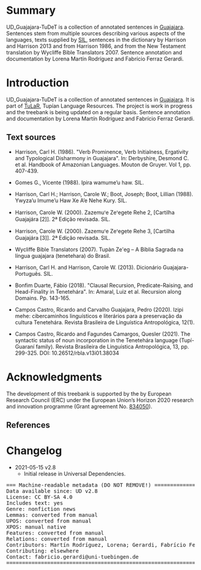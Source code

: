 # Summary

UD_Guajajara-TuDeT is a collection of annotated sentences in <a href="https://glottolog.org/resource/languoid/id/guaj1255">Guajajara</a>. Sentences stem from multiple sources describing various aspects of the languages, texts supplied by <a href="https://www.sil.org/">SIL</a>, sentences in the dictionary by Harrison and Harrison 2013 and from Harrison 1986, and from the New Testament translation by Wycliffe Bible Translators 2007. Sentence annotation and documentation by Lorena Martín Rodríguez and Fabrício Ferraz Gerardi.

# Introduction

UD_Guajajara-TuDeT is a collection of annotated sentences in <a href="https://glottolog.org/resource/languoid/id/guaj1255">Guajajara</a>.
It is part of [TuLaR](https://tular.clld.org), Tupían Language Resources.  The project is work in progress and the treebank is being updated on a regular basis. Sentence annotation and documentation by Lorena Martín Rodríguez and Fabrício Ferraz Gerardi.


 
## Text sources

* Harrison, Carl H. (1986). "Verb Prominence, Verb Initialness, Ergativity and Typological Disharmony in Guajajara". In: Derbyshire, Desmond C. et al. Handbook of Amazonian Languages. Mouton de Gruyer. Vol 1, pp. 407-439.

* Gomes G., Vicente (1988). Ipira wamumeʼu haw. SIL.
 
* Harrison, Carl H.; Harrison, Carole W.; Boot, Joseph; Boot, Lillian (1988). Ywyzaʼu Imumeʼu Haw Xe Aʼe Nehe Kury. SIL.
 
* Harrison, Carole W. (2000). Zazemuꞌe Zeꞌegete Rehe 2, [Cartilha Guajajára [2]]. 2ª Edição revisada. SIL.
 
* Harrison, Carole W. (2000). Zazemuꞌe Zeꞌegete Rehe 3, [Cartilha Guajajára [3]]. 2ª Edição revisada. SIL.
 
* Wycliffe Bible Translators (2007). Tupàn Ze'eg – A Bíblia Sagrada na língua guajajara (tenetehara) do Brasil.
 
* Harrison, Carl H. and Harrison, Carole W. (2013). Dicionário Guajajara-Português. SIL.
 
* Bonfim Duarte, Fábio (2018). "Clausal Recursion, Predicate-Raising, and Head-Finality in Tenetehára". In: Amaral, Luiz et al. Recursion along Domains. Pp. 143-165. 

* Campos Castro, Ricardo and Carvalho Guajajara, Pedro (2020). Izipi mehe: cibercaminhos linguísticos e literários para a preservação da cultura Tenetehára. Revista Brasileira de Linguística Antropológica, 12(1).
 
* Campos Castro, Ricardo and Fagundes Camargos, Quesler (2021). The syntactic status of noun incorporation in the Tenetehára language (Tupí-Guaraní family). Revista Brasileira de Linguística Antropológica, 13, pp. 299-325. DOI: 10.26512/rbla.v13i01.38034


# Acknowledgments

The development of this treebank is supported by the by European Research Council (ERC) under the European Union’s Horizon 2020 research and innovation programme (Grant agreement No. [834050](https://uni-tuebingen.de/fakultaeten/philosophische-fakultaet/fachbereiche/neuphilologie/seminar-fuer-sprachwissenschaft/arbeitsbereiche/allg-sprachwissenschaft/projekte/crosslingference/)).

## References

 

# Changelog

* 2021-05-15 v2.8
  * Initial release in Universal Dependencies.


<pre>
=== Machine-readable metadata (DO NOT REMOVE!) ================================
Data available since: UD v2.8
License: CC BY-SA 4.0
Includes text: yes
Genre: nonfiction news
Lemmas: converted from manual
UPOS: converted from manual
XPOS: manual native
Features: converted from manual
Relations: converted from manual
Contributors: Martín Rodríguez, Lorena; Gerardi, Fabrício Ferraz
Contributing: elsewhere
Contact: fabricio.gerardi@uni-tuebingen.de
===============================================================================
</pre>
